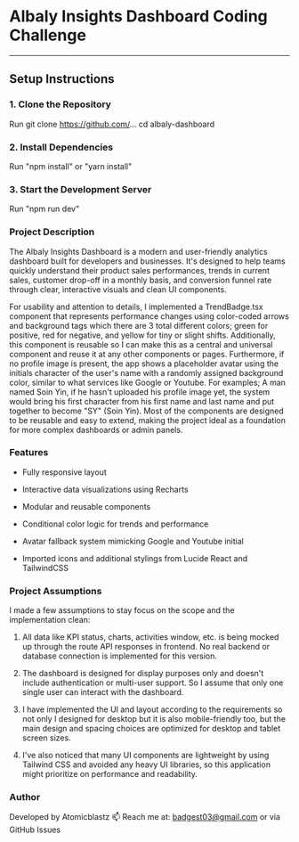 # Albaly Insights Dashboard Coding Challenge
---

## Setup Instructions

### 1. Clone the Repository
 
Run git clone https://github.com/...
cd albaly-dashboard

### 2. Install Dependencies

Run "npm install" or "yarn install"

### 3. Start the Development Server

Run "npm run dev"

### Project Description
The Albaly Insights Dashboard is a modern and user-friendly analytics dashboard built for developers and businesses. It's designed to help teams quickly understand their product sales performances, trends in current sales, customer drop-off in a monthly basis, and conversion funnel rate through clear, interactive visuals and clean UI components.

For usability and attention to details, I implemented a TrendBadge.tsx component that represents performance changes using color-coded arrows and background tags which there are 3 total different colors; green for positive, red for negative, and yellow for tiny or slight shifts. Additionally, this component is reusable so I can make this as a central and universal component and reuse it at any other components or pages.
Furthermore, if no profile image is present, the app shows a placeholder avatar using the initials character of the user's name with a randomly assigned background color, similar to what services like Google or Youtube. For examples; A man named Soin Yin, if he hasn't uploaded his profile image yet, the system would bring his first character from his first name and last name and put together to become "SY" (Soin Yin).
Most of the components are designed to be reusable and easy to extend, making the project ideal as a foundation for more complex dashboards or admin panels.

### Features
- Fully responsive layout
  
- Interactive data visualizations using Recharts
   
- Modular and reusable components

- Conditional color logic for trends and performance

- Avatar fallback system mimicking Google and Youtube initial

- Imported icons and additional stylings from Lucide React and TailwindCSS

### Project Assumptions
I made a few assumptions to stay focus on the scope and the implementation clean:

1. All data like KPI status, charts, activities window, etc. is being mocked up through the route API responses in frontend. No real backend or database connection is implemented for this version.

2. The dashboard is designed for display purposes only and doesn't include authentication or multi-user support. So I assume that only one single user can interact with the dashboard.

3. I have implemented the UI and layout according to the requirements so not only I designed for desktop but it is also mobile-friendly too, but the main design and spacing choices are optimized for desktop and tablet screen sizes.

4. I've also noticed that many UI components are lightweight by using Tailwind CSS and avoided any heavy UI libraries, so this application might prioritize on performance and readability.

### Author
Developed by Atomicblastz
📫 Reach me at: badgest03@gmail.com or via GitHub Issues
